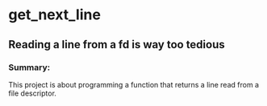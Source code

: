 # get_next_line

## Reading a line from a fd is way too tedious

### Summary:
This project is about programming a function that returns a line
read from a file descriptor.